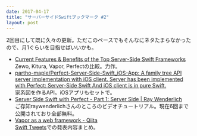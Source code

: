 ```yaml
---
date: 2017-04-17
title: "サーバーサイドSwiftブックマーク #2"
layout: post
---
```


2回目にして既に久々の更新。ただこのペースでもそんなにネタたまらなかったので、月1ぐらいを目指せばいいかも。

- [Current Features &amp; Benefits of the Top Server-Side Swift Frameworks](https://medium.com/@rymcol/current-features-benefits-of-the-top-server-side-swift-frameworks-b15b4f2d7bc3)  
Zewo, Kitura, Vapor, Perfectの比較。力作。
- [partho-maple/Perfect-Server-Side-Swift_iOS-App: A family tree API server implementation with iOS client. Server has been implemented with Perfect: Server-Side Swift And iOS client is in pure Swift.](https://github.com/partho-maple/Perfect-Server-Side-Swift_iOS-App)  
家系図を作るAPI。iOSアプリもセットで。
- [Server Side Swift with Perfect - Part 1: Server Side | Ray Wenderlich](https://videos.raywenderlich.com/courses/server-side-swift-with-perfect/lessons/1)  
ご存知raywenderlichさんのところのビデオチュートリアル。現在6回まで公開されており全部無料。
- [Vapor as a web framework - Qiita](http://qiita.com/rb-de0/items/c67957a930a593ba4734)  
[Swift Tweets](https://swift-tweets.github.io/)での発表内容まとめ。
